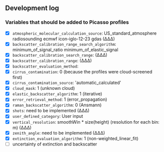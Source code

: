 ## Development log

### Variables that should be added to Picasso profiles

- [x] `atmospheric_molecular_calculation_source`: US_standard_atmosphere radiosounding ecmwf icon-iglo-12-23 gdas (∆∆∆)
- [x] `backscatter_calibration_range_search_algorithm`: minimum_of_signal_ratio minimum_of_elastic_signal
- [x] `backscatter_calibration_search_range`: (∆∆∆)
- [x] `backscatter_calibration_range`: (∆∆∆)
- [x] `backscatter_evaluation_method`:
- [x] `cirrus_contamination`: 0 (because the profiles were cloud-screened first)
- [x] `cirrus_contamination_source`: 'automatic_calculated'
- [x] `cloud_mask`: 1 (unknown cloud)
- [x] `elastic_backscatter_algorithm`: 1 (iterative)
- [x] `error_retrieval_method`: 1 (error_propagation)
- [x] `raman_backscatter_algorithm`: 0 (Ansmann)
- [x] `shots`: need to be implemented (∆∆∆)
- [x] `user_defined_category`: User input
- [x] `vertical_resolution`: smoothWin * size(height) (resolution for each bin: m) (∆∆∆)
- [x] `zenith_angle`: need to be implemented (∆∆∆)
- [x] `extinction_evaluation_algorithm`: 1 (non-weighted_linear_fit)
- [ ] uncertainty of extinction and backscatter
